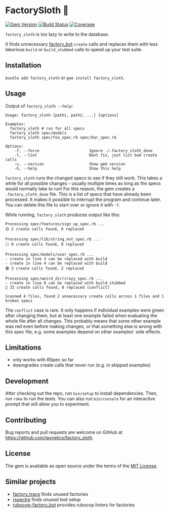 # FactorySloth 🦥

[![Gem Version](https://badge.fury.io/rb/factory_sloth.svg)](http://badge.fury.io/rb/factory_sloth)
[![Build Status](https://github.com/jaynetics/factory_sloth/actions/workflows/tests.yml/badge.svg)](https://github.com/jaynetics/factory_sloth/actions)
[![Coverage](https://codecov.io/gh/jaynetics/factory_sloth/branch/main/graph/badge.svg?token=W6UJA0F8WO)](https://codecov.io/gh/jaynetics/factory_sloth)

`factory_sloth` is too lazy to write to the database.

It finds unnecessary [factory_bot](https://github.com/thoughtbot/factory_bot) `create` calls and replaces them with less laborious `build` or `build_stubbed` calls to speed up your test suite.

## Installation

`bundle add factory_sloth` or `gem install factory_sloth`.

## Usage

Output of `factory_sloth --help`:

```
Usage: factory_sloth [path1, path2, ...] [options]

Examples:
  factory_sloth # run for all specs
  factory_sloth spec/models
  factory_sloth spec/foo_spec.rb spec/bar_spec.rb

Options:
    -f, --force                      Ignore ./.factory_sloth_done
    -l, --lint                       Dont fix, just list bad create calls
    -v, --version                    Show gem version
    -h, --help                       Show this help
```

`factory_sloth` runs the changed specs to see if they still work. This takes a while for all possible changes - usually multiple times as long as the specs would normally take to run! For this reason, the gem creates a `.factory_sloth_done` file. This is a list of specs that have already been processed. It makes it possible to interrupt the program and continue later. You can delete this file to start over or ignore it with `-f`.

While running, `factory_sloth` produces output like this:

```
Processing spec/features/sign_up_spec.rb ...
🟡 2 create calls found, 0 replaced

Processing spec/lib/string_ext_spec.rb ...
⚪️ 0 create calls found, 0 replaced

Processing spec/models/user_spec.rb ...
- create in line 3 can be replaced with build
- create in line 4 can be replaced with build
🟢 3 create calls found, 2 replaced

Processing spec/weird_dir/crazy_spec.rb ...
- create in line 8 can be replaced with build_stubbed
🔴 33 create calls found, 0 replaced (conflict)

Scanned 4 files, found 2 unnecessary create calls across 1 files and 1 broken specs
```

The `conflict` case is rare. It only happens if individual examples were green after changing them, but at least one example failed when evaluating the whole file after all changes. This probably means that some other example was red even before making changes, or that something else is wrong with this spec file, e.g. some examples depend on other examples' side effects.

## Limitations

- only works with RSpec so far
- downgrades create calls that never run (e.g. in skipped examples)

## Development

After checking out the repo, run `bin/setup` to install dependencies. Then, run `rake` to run the tests. You can also run `bin/console` for an interactive prompt that will allow you to experiment.

## Contributing

Bug reports and pull requests are welcome on GitHub at https://github.com/jaynetics/factory_sloth.

## License

The gem is available as open source under the terms of the [MIT License](https://opensource.org/licenses/MIT).

## Similar projects

- [factory_trace](https://github.com/djezzzl/factory_trace) finds unused factories
- [rspectre](https://github.com/dgollahon/rspectre) finds unused test setup
- [rubocop-factory_bot](https://github.com/rubocop/rubocop-factory_bot) provides rubocop linters for factories

